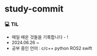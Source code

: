 # study-commit
### 💻 TIL 
- 매일 배운 것들을 기록합니다 - !
- 2024.06.26 ~
- 공부 중인 언어 : c/c++ python ROS2 swift
